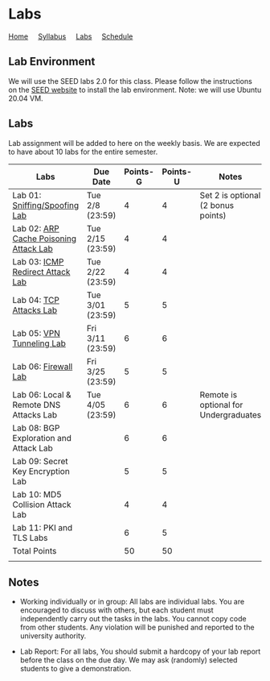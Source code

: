 # Labs

[Home](./index.md) &nbsp;&nbsp;&nbsp; [Syllabus](./syllabus.md)  &nbsp;&nbsp;&nbsp; [Labs](./labs.md) &nbsp;&nbsp;&nbsp; [Schedule](./schedule.md)

## Lab Environment

We will use the SEED labs 2.0 for this class. Please follow the instructions
on the [SEED website](https://seedsecuritylabs.org/labsetup.html) to install
the lab environment. Note: we will use Ubuntu 20.04 VM.

## Labs

Lab assignment will be added to here on the weekly basis. We are expected to have 
about 10 labs for the entire semester. 


| Labs   | Due Date | Points-G | Points-U | Notes |
| ---    | ---      | ---      | ---      | ---   |
| Lab 01: [Sniffing/Spoofing Lab](https://seedsecuritylabs.org/Labs_20.04/Networking/Sniffing_Spoofing/) | Tue 2/8 (23:59) | 4 | 4 | Set 2 is optional (2 bonus points)
| Lab 02: [ARP Cache Poisoning Attack Lab](https://seedsecuritylabs.org/Labs_20.04/Networking/ARP_Attack) | Tue 2/15 (23:59) | 4 | 4 |
| Lab 03: [ICMP Redirect Attack Lab](https://seedsecuritylabs.org/Labs_20.04/Networking/ICMP_Redirect/) | Tue 2/22 (23:59) | 4 | 4 |
| Lab 04: [TCP Attacks Lab](https://seedsecuritylabs.org/Labs_20.04/Networking/TCP_Attacks/) | Tue 3/01 (23:59) | 5 | 5 |
| Lab 05: [VPN Tunneling Lab](https://seedsecuritylabs.org/Labs_20.04/Networking/VPN_Tunnel/) | Fri 3/11 (23:59) | 6 | 6 | 
| Lab 06: [Firewall Lab](https://seedsecuritylabs.org/Labs_20.04/Networking/Firewall/) | Fri 3/25 (23:59) | 5 | 5 |
| Lab 06: Local & Remote DNS Attacks Lab | Tue 4/05 (23:59) | 6 | 6 | Remote is optional for Undergraduates
| Lab 08: BGP Exploration and Attack Lab | | 6 | 6 |
| Lab 09: Secret Key Encryption Lab |  | 5 | 5  |
| Lab 10: MD5 Collision Attack Lab |  | 4 |  4 |
| Lab 11: PKI and TLS Labs | | 6 |  5 |
| Total Points |   | 50 | 50  | 
|  |   |||

## Notes

 - Working individually or in group: All labs are individual labs. You are 
   encouraged to discuss with others, but each student must independently
   carry out the tasks in the labs. You cannot copy code from other students.
   Any violation will be punished and reported to the university authority.

 - Lab Report: For all labs, You should submit a hardcopy of your lab report
   before the class on the due day. We may ask (randomly) selected students to
   give a demonstration.
